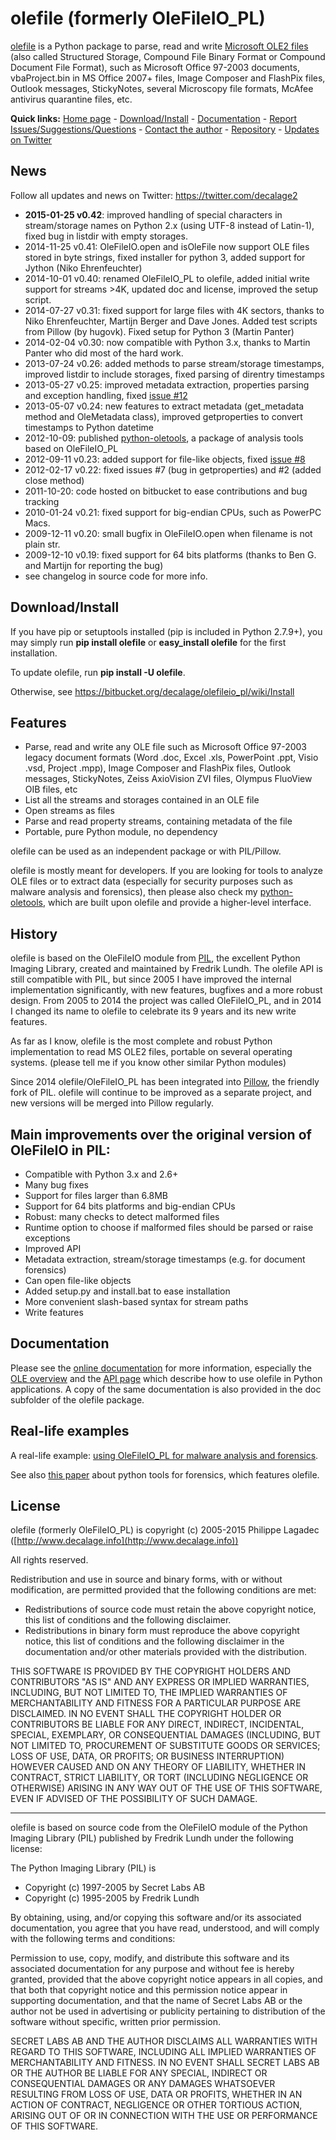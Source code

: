 olefile (formerly OleFileIO_PL)
===============================

[olefile](http://www.decalage.info/olefile) is a Python package to parse, read and write 
[Microsoft OLE2 files](http://en.wikipedia.org/wiki/Compound_File_Binary_Format)
(also called Structured Storage, Compound File Binary Format or Compound Document File Format), 
such as Microsoft Office 97-2003 documents, vbaProject.bin in MS Office 2007+ files, Image Composer 
and FlashPix files, Outlook messages, StickyNotes, several Microscopy file formats, McAfee antivirus quarantine files, 
etc.
  

**Quick links:** [Home page](http://www.decalage.info/olefile) - 
[Download/Install](https://bitbucket.org/decalage/olefileio_pl/wiki/Install) - 
[Documentation](https://bitbucket.org/decalage/olefileio_pl/wiki) - 
[Report Issues/Suggestions/Questions](https://bitbucket.org/decalage/olefileio_pl/issues?status=new&status=open) - 
[Contact the author](http://decalage.info/contact) - 
[Repository](https://bitbucket.org/decalage/olefileio_pl) - 
[Updates on Twitter](https://twitter.com/decalage2)


News
----

Follow all updates and news on Twitter: <https://twitter.com/decalage2>

- **2015-01-25 v0.42**: improved handling of special characters in stream/storage names on Python 2.x (using UTF-8
    instead of Latin-1), fixed bug in listdir with empty storages.
- 2014-11-25 v0.41: OleFileIO.open and isOleFile now support OLE files stored in byte strings, fixed installer for 
    python 3, added support for Jython (Niko Ehrenfeuchter)
- 2014-10-01 v0.40: renamed OleFileIO_PL to olefile, added initial write support for streams >4K, updated doc and 
    license, improved the setup script.
- 2014-07-27 v0.31: fixed support for large files with 4K sectors, thanks to Niko Ehrenfeuchter, Martijn Berger and 
    Dave Jones. Added test scripts from Pillow (by hugovk). Fixed setup for Python 3 (Martin Panter)
- 2014-02-04 v0.30: now compatible with Python 3.x, thanks to Martin Panter who did most of the hard work.
- 2013-07-24 v0.26: added methods to parse stream/storage timestamps, improved listdir to include storages, fixed 
    parsing of direntry timestamps
- 2013-05-27 v0.25: improved metadata extraction, properties parsing and exception handling, fixed 
    [issue #12](https://bitbucket.org/decalage/olefileio_pl/issue/12/error-when-converting-timestamps-in-ole)
- 2013-05-07 v0.24: new features to extract metadata (get\_metadata method and OleMetadata class), improved 
    getproperties to convert timestamps to Python datetime
- 2012-10-09: published [python-oletools](http://www.decalage.info/python/oletools), a package of analysis tools based 
    on OleFileIO_PL
- 2012-09-11 v0.23: added support for file-like objects, fixed [issue #8](https://bitbucket.org/decalage/olefileio_pl/issue/8/bug-with-file-object)
- 2012-02-17 v0.22: fixed issues #7 (bug in getproperties) and #2 (added close method)
- 2011-10-20: code hosted on bitbucket to ease contributions and bug tracking
- 2010-01-24 v0.21: fixed support for big-endian CPUs, such as PowerPC Macs.
- 2009-12-11 v0.20: small bugfix in OleFileIO.open when filename is not plain str.
- 2009-12-10 v0.19: fixed support for 64 bits platforms (thanks to Ben G. and Martijn for reporting the bug)
- see changelog in source code for more info.

Download/Install
----------------

If you have pip or setuptools installed (pip is included in Python 2.7.9+), you may simply run **pip install olefile** 
or **easy_install olefile** for the first installation.
 
To update olefile, run **pip install -U olefile**.
 
Otherwise, see https://bitbucket.org/decalage/olefileio_pl/wiki/Install

Features
--------

- Parse, read and write any OLE file such as Microsoft Office 97-2003 legacy document formats (Word .doc, Excel .xls, 
    PowerPoint .ppt, Visio .vsd, Project .mpp), Image Composer and FlashPix files, Outlook messages, StickyNotes, 
    Zeiss AxioVision ZVI files, Olympus FluoView OIB files, etc
- List all the streams and storages contained in an OLE file
- Open streams as files
- Parse and read property streams, containing metadata of the file
- Portable, pure Python module, no dependency

olefile can be used as an independent package or with PIL/Pillow. 

olefile is mostly meant for developers. If you are looking for tools to analyze OLE files or to extract data (especially 
for security purposes such as malware analysis and forensics), then please also check my 
[python-oletools](http://www.decalage.info/python/oletools), which are built upon olefile and provide a higher-level interface.


History
-------

olefile is based on the OleFileIO module from [PIL](http://www.pythonware.com/products/pil/index.htm), the excellent 
Python Imaging Library, created and maintained by Fredrik Lundh. The olefile API is still compatible with PIL, but 
since 2005 I have improved the internal implementation significantly, with new features, bugfixes and a more robust 
design. From 2005 to 2014 the project was called OleFileIO_PL, and in 2014 I changed its name to olefile to celebrate 
its 9 years and its new write features. 

As far as I know, olefile is the most complete and robust Python implementation to read MS OLE2 files, portable on 
several operating systems. (please tell me if you know other similar Python modules)

Since 2014 olefile/OleFileIO_PL has been integrated into [Pillow](http://python-imaging.github.io/), the friendly fork 
of PIL. olefile will continue to be improved as a separate project, and new versions will be merged into Pillow 
regularly.


Main improvements over the original version of OleFileIO in PIL:
----------------------------------------------------------------

- Compatible with Python 3.x and 2.6+
- Many bug fixes
- Support for files larger than 6.8MB
- Support for 64 bits platforms and big-endian CPUs
- Robust: many checks to detect malformed files
- Runtime option to choose if malformed files should be parsed or raise exceptions
- Improved API
- Metadata extraction, stream/storage timestamps (e.g. for document forensics)
- Can open file-like objects
- Added setup.py and install.bat to ease installation
- More convenient slash-based syntax for stream paths
- Write features

Documentation
-------------

Please see the [online documentation](https://bitbucket.org/decalage/olefileio_pl/wiki) for more information, 
especially the [OLE overview](https://bitbucket.org/decalage/olefileio_pl/wiki/OLE_Overview) and the 
[API page](https://bitbucket.org/decalage/olefileio_pl/wiki/API) which describe how to use olefile in Python applications. 
A copy of the same documentation is also provided in the doc subfolder of the olefile package.


## Real-life examples ##

A real-life example: [using OleFileIO_PL for malware analysis and forensics](http://blog.gregback.net/2011/03/using-remnux-for-forensic-puzzle-6/).

See also [this paper](https://computer-forensics.sans.org/community/papers/gcfa/grow-forensic-tools-taxonomy-python-libraries-helpful-forensic-analysis_6879) about python tools for forensics, which features olefile.


License
-------

olefile (formerly OleFileIO_PL) is copyright (c) 2005-2015 Philippe Lagadec 
([http://www.decalage.info](http://www.decalage.info))

All rights reserved.

Redistribution and use in source and binary forms, with or without modification,
are permitted provided that the following conditions are met:

 * Redistributions of source code must retain the above copyright notice, this
   list of conditions and the following disclaimer.
 * Redistributions in binary form must reproduce the above copyright notice,
   this list of conditions and the following disclaimer in the documentation
   and/or other materials provided with the distribution.

THIS SOFTWARE IS PROVIDED BY THE COPYRIGHT HOLDERS AND CONTRIBUTORS "AS IS" AND
ANY EXPRESS OR IMPLIED WARRANTIES, INCLUDING, BUT NOT LIMITED TO, THE IMPLIED
WARRANTIES OF MERCHANTABILITY AND FITNESS FOR A PARTICULAR PURPOSE ARE
DISCLAIMED. IN NO EVENT SHALL THE COPYRIGHT HOLDER OR CONTRIBUTORS BE LIABLE
FOR ANY DIRECT, INDIRECT, INCIDENTAL, SPECIAL, EXEMPLARY, OR CONSEQUENTIAL
DAMAGES (INCLUDING, BUT NOT LIMITED TO, PROCUREMENT OF SUBSTITUTE GOODS OR
SERVICES; LOSS OF USE, DATA, OR PROFITS; OR BUSINESS INTERRUPTION) HOWEVER
CAUSED AND ON ANY THEORY OF LIABILITY, WHETHER IN CONTRACT, STRICT LIABILITY,
OR TORT (INCLUDING NEGLIGENCE OR OTHERWISE) ARISING IN ANY WAY OUT OF THE USE
OF THIS SOFTWARE, EVEN IF ADVISED OF THE POSSIBILITY OF SUCH DAMAGE.


----------

olefile is based on source code from the OleFileIO module of the Python Imaging Library (PIL) published by Fredrik 
Lundh under the following license:

The Python Imaging Library (PIL) is

- Copyright (c) 1997-2005 by Secret Labs AB
- Copyright (c) 1995-2005 by Fredrik Lundh

By obtaining, using, and/or copying this software and/or its associated documentation, you agree that you have read, 
understood, and will comply with the following terms and conditions:

Permission to use, copy, modify, and distribute this software and its associated documentation for any purpose and 
without fee is hereby granted, provided that the above copyright notice appears in all copies, and that both that 
copyright notice and this permission notice appear in supporting documentation, and that the name of Secret Labs AB or 
the author not be used in advertising or publicity pertaining to distribution of the software without specific, written 
prior permission.

SECRET LABS AB AND THE AUTHOR DISCLAIMS ALL WARRANTIES WITH REGARD TO THIS SOFTWARE, INCLUDING ALL IMPLIED WARRANTIES 
OF MERCHANTABILITY AND FITNESS. IN NO EVENT SHALL SECRET LABS AB OR THE AUTHOR BE LIABLE FOR ANY SPECIAL, INDIRECT OR 
CONSEQUENTIAL DAMAGES OR ANY DAMAGES WHATSOEVER RESULTING FROM LOSS OF USE, DATA OR PROFITS, WHETHER IN AN ACTION OF 
CONTRACT, NEGLIGENCE OR OTHER TORTIOUS ACTION, ARISING OUT OF OR IN CONNECTION WITH THE USE OR PERFORMANCE OF THIS 
SOFTWARE.
